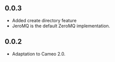 0.0.3
-----

- Added create directory feature
- JeroMQ is the default ZeroMQ implementation.

0.0.2
-----

- Adaptation to Cameo 2.0.
